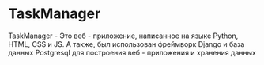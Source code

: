 # TaskManager

TaskManager - Это веб - приложение, написанное на языке Python, HTML, CSS и JS. А также, был использован фреймворк Django и база данных Postgresql для построения веб - приложения и хранения данных

